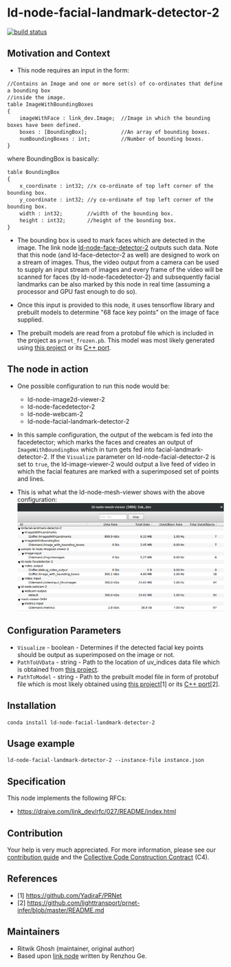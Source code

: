 # ld-node-facial-landmark-detector-2

[![build status](https://gitlab.com/link.developers.beta/ld-node-facial-landmark-detector-2/badges/master/build.svg)](https://gitlab.com/link.developers.beta/ld-node-facial-landmark-detector-2/commits/master)

## Motivation and Context

- This node requires an input in the form:

```
//Contains an Image and one or more set(s) of co-ordinates that define a bounding box 
//inside the image.
table ImageWithBoundingBoxes
{
    imageWithFace : link_dev.Image;  //Image in which the bounding boxes have been defined.
    boxes : [BoundingBox];           //An array of bounding boxes. 
    numBoundingBoxes : int;          //Number of bounding boxes.
}
```
where BoundingBox is basically:
```
table BoundingBox
{
    x_coordinate : int32; //x co-ordinate of top left corner of the bounding box.
    y_coordinate : int32; //y co-ordinate of top left corner of the bounding box.
    width : int32;        //width of the bounding box.
    height : int32;       //height of the bounding box.
}

```

- The bounding box is used to mark faces which are detected in the image. The link node [ld-node-face-detector-2](https://gitlab.com/ritwikgh/ld-node-facial-landmark-detector-2) outputs such data. Note that this node (and ld-face-detector-2 as well) are designed to work on a stream of images. Thus, the video output from a camera can be used to supply an input stream of images and every frame of the video will be scanned for faces (by ld-node-facedetector-2) and subsequently facial landmarks can be also marked by this node in real time (assuming a processor and GPU fast enough to do so).

- Once this input is provided to this node, it uses tensorflow library and prebuilt models to determine "68 face key points" on the image of face supplied. 

- The prebuilt models are read from a protobuf file which is included in the project as `prnet_frozen.pb`. This model was most likely generated using [this project](https://github.com/YadiraF/PRNet) or its [C++ port](https://github.com/lighttransport/prnet-infer).


## The node in action

- One possible configuration to run this node would be:
  - ld-node-image2d-viewer-2
  - ld-node-facedetector-2
  - ld-node-webcam-2
  - ld-node-facial-landmark-detector-2

- In this sample configuration, the output of the webcam is fed into the facedetector; which marks the faces and creates an output of `ImageWithBoundingBox` which in turn gets fed into facial-landmark-detector-2. If the `Visualize` parameter on ld-node-facial-detector-2 is set to `true`, the ld-image-viewer-2 would output a live feed of video in which the facial features are marked with a superimposed set of points and lines.
- This is what what the ld-node-mesh-viewer shows with the above configuration:
![](assets/mesh_viewer_on_sample_configuration.png)

## Configuration Parameters
- `Visualize` - boolean - Determines if the detected facial key points should be output as superimposed on the image or not.
- `PathToUVData` - string - Path to the location of uv_indices data file which is obtained from [this project](https://github.com/YadiraF/PRNet). 
- `PathToModel` - string - Path to the prebuilt model file in form of protobuf file which is most likely obtained using [this project](https://github.com/YadiraF/PRNet)[1] or its [C++ port](https://github.com/lighttransport/prnet-infer)[2].

## Installation

```
conda install ld-node-facial-landmark-detector-2
```

## Usage example

```
ld-node-facial-landmark-detector-2 --instance-file instance.json
```

## Specification

This node implements the following RFCs:
- https://draive.com/link_dev/rfc/027/README/index.html

## Contribution

Your help is very much appreciated. For more information, please see our [contribution guide](./CONTRIBUTING.md) and the [Collective Code Construction Contract](https://gitlab.com/link.developers/RFC/blob/master/001/README.md) (C4).

## References
- [1]  https://github.com/YadiraF/PRNet
- [2]  https://github.com/lighttransport/prnet-infer/blob/master/README.md

## Maintainers

- Ritwik Ghosh (maintainer, original author)
- Based upon [link node](https://gitlab.com/link.developers.beta/ld-node-facial-landmark-detector) written by Renzhou Ge.
